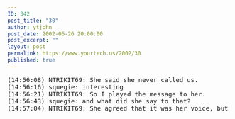 ```yaml
---
ID: 342
post_title: "30"
author: ytjohn
post_date: 2002-06-26 20:00:00
post_excerpt: ""
layout: post
permalink: https://www.yourtech.us/2002/30
published: true
---
```

<pre>
(14:56:08) NTRIKIT69: She said she never called us.
(14:56:16) squegie: interesting
(14:56:21) NTRIKIT69: So I played the message to her.
(14:56:43) squegie: and what did she say to that?
(14:57:04) NTRIKIT69: She agreed that it was her voice, but reassured me that she never called us.
</pre>